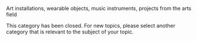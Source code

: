 Art installations, wearable objects, music instruments, projects from the arts field

This category has been closed. For new topics, please select another category that is relevant to the subject of your topic.
